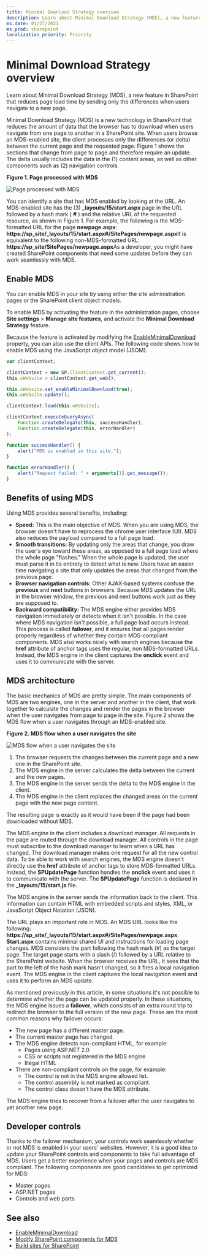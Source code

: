 ```yaml
---
title: Minimal Download Strategy overview
description: Learn about Minimal Download Strategy (MDS), a new feature in SharePoint that reduces page load time by sending only the differences when users navigate to a new page.
ms.date: 01/27/2021
ms.prod: sharepoint
localization_priority: Priority
---
```

# Minimal Download Strategy overview

Learn about Minimal Download Strategy (MDS), a new feature in SharePoint that reduces page load time by sending only the differences when users navigate to a new page.

Minimal Download Strategy (MDS) is a new technology in SharePoint that reduces the amount of data that the browser has to download when users navigate from one page to another in a SharePoint site. When users browse an MDS-enabled site, the client processes only the differences (or delta) between the current page and the requested page. Figure 1 shows the sections that change from page to page and therefore require an update. The delta usually includes the data in the (1) content areas, as well as other components such as (2) navigation controls.

**Figure 1. Page processed with MDS**

![Page processed with MDS](../images/MDS_UpdateSections.png)

You can identify a site that has MDS enabled by looking at the URL. An MDS-enabled site has the (3) **_layouts/15/start.aspx** page in the URL followed by a hash mark ( **#** ) and the relative URL of the requested resource, as shown in Figure 1. For example, the following is the MDS-formatted URL for the page **newpage.aspx**: **https://sp_site/_layouts/15/start.aspx#/SitePages/newpage.aspx**It is equivalent to the following non-MDS-formatted URL: **https://sp_site/SitePages/newpage.aspx**As a developer, you might have created SharePoint components that need some updates before they can work seamlessly with MDS. 

## Enable MDS

You can enable MDS in your site by using either the site administration pages or the SharePoint client object models.

To enable MDS by activating the feature in the administration pages, choose **Site settings** > **Manage site features**, and activate the **Minimal Download Strategy** feature.

Because the feature is activated by modifying the  [EnableMinimalDownload](https://msdn.microsoft.com/library/Microsoft.SharePoint.Client.Web.EnableMinimalDownload.aspx) property, you can also use the client APIs. The following code shows how to enable MDS using the JavaScript object model (JSOM).

```javascript
var clientContext;

clientContext = new SP.ClientContext.get_current();
this.oWebsite = clientContext.get_web();

this.oWebsite.set_enableMinimalDownload(true);
this.oWebsite.update();

clientContext.load(this.oWebsite);

clientContext.executeQueryAsync(
    Function.createDelegate(this, successHandler),
    Function.createDelegate(this, errorHandler)
);

function successHandler() {
    alert("MDS is enabled in this site.");
}

function errorHandler() {
    alert("Request failed: " + arguments[1].get_message());
}
```

## Benefits of using MDS

Using MDS provides several benefits, including:

- **Speed:** This is the main objective of MDS. When you are using MDS, the browser doesn't have to reprocess the chrome user interface (UI). MDS also reduces the payload compared to a full page load.
- **Smooth transitions:** By updating only the areas that change, you draw the user's eye toward these areas, as opposed to a full page load where the whole page "flashes." When the whole page is updated, the user must parse it in its entirety to detect what is new. Users have an easier time navigating a site that only updates the areas that changed from the previous page.
- **Browser navigation controls:** Other AJAX-based systems confuse the **previous** and **next** buttons in browsers. Because MDS updates the URL in the browser window, the previous and next buttons work just as they are supposed to.
- **Backward compatibility:** The MDS engine either provides MDS navigation immediately or detects when it isn't possible. In the case where MDS navigation isn't possible, a full page load occurs instead. This process is called **failover**, and it ensures that all pages render properly regardless of whether they contain MDS-compliant components. MDS also works nicely with search engines because the **href** attribute of anchor tags uses the regular, non MDS-formatted URLs. Instead, the MDS engine in the client captures the **onclick** event and uses it to communicate with the server.

## MDS architecture

The basic mechanics of MDS are pretty simple. The main components of MDS are two engines, one in the server and another in the client, that work together to calculate the changes and render the pages in the browser when the user navigates from page to page in the site. Figure 2 shows the MDS flow when a user navigates through an MDS-enabled site.

**Figure 2. MDS flow when a user navigates the site**

![MDS flow when a user navigates the site](../images/MDS_GeneralFlow.png)

1. The browser requests the changes between the current page and a new one in the SharePoint site.
1. The MDS engine in the server calculates the delta between the current and the new pages.
1. The MDS engine in the server sends the delta to the MDS engine in the client.
1. The MDS engine in the client replaces the changed areas on the current page with the new page content.

The resulting page is exactly as it would have been if the page had been downloaded without MDS.

The MDS engine in the client includes a download manager. All requests in the page are routed through the download manager. All controls in the page must subscribe to the download manager to learn when a URL has changed. The download manager makes one request for all the new control data. To be able to work with search engines, the MDS engine doesn't directly use the **href** attribute of anchor tags to store MDS-formatted URLs. Instead, the **SPUpdatePage** function handles the **onclick** event and uses it to communicate with the server. The **SPUpdatePage** function is declared in the **_layouts/15/start.js** file.

The MDS engine in the server sends the information back to the client. This information can contain HTML with embedded scripts and styles, XML, or JavaScript Object Notation (JSON).

The URL plays an important role in MDS. An MDS URL looks like the following: **https://sp_site/_layouts/15/start.aspx#/SitePages/newpage.aspx**. **Start.aspx** contains minimal shared UI and instructions for loading page changes. MDS considers the part following the hash mark (#) as the target page. The target page starts with a slash (/) followed by a URL relative to the SharePoint website. When the browser receives the URL, it sees that the part to the left of the hash mark hasn't changed, so it fires a local navigation event. The MDS engine in the client captures the local navigation event and uses it to perform an MDS update.

As mentioned previously in this article, in some situations it's not possible to determine whether the page can be updated properly. In these situations, the MDS engine issues a **failover**, which consists of an extra round trip to redirect the browser to the full version of the new page. These are the most common reasons why failover occurs:

- The new page has a different master page.
- The current master page has changed.
- The MDS engine detects non-compliant HTML, for example:
  - Pages using ASP.NET 2.0
  - CSS or scripts not registered in the MDS engine
  - Illegal HTML
- There are non-compliant controls on the page, for example:
  - The control is not in the MDS engine allowed list.
  - The control assembly is not marked as compliant.
  - The control class doesn't have the MDS attribute.

The MDS engine tries to recover from a failover after the user navigates to yet another new page.

## Developer controls

Thanks to the failover mechanism, your controls work seamlessly whether or not MDS is enabled in your users' websites. However, it is a good idea to update your SharePoint controls and components to take full advantage of MDS. Users get a better experience when your pages and controls are MDS compliant. The following components are good candidates to get optimized for MDS:

- Master pages
- ASP.NET pages
- Controls and web parts

## See also

- [EnableMinimalDownload](https://msdn.microsoft.com/library/Microsoft.SharePoint.Client.Web.EnableMinimalDownload.aspx)
- [Modify SharePoint components for MDS](modify-sharepoint-components-for-mds.md)
- [Build sites for SharePoint](build-sites-for-sharepoint.md)
